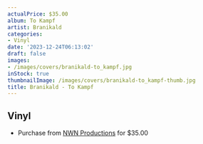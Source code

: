 ```yaml
---
actualPrice: $35.00
album: To Kampf
artist: Branikald
categories:
- Vinyl
date: '2023-12-24T06:13:02'
draft: false
images:
- /images/covers/branikald-to_kampf.jpg
inStock: true
thumbnailImage: /images/covers/branikald-to_kampf-thumb.jpg
title: Branikald - To Kampf
---
```


## Vinyl
* Purchase from [NWN Productions](http://shop.nwnprod.com/index.php?route=product/product&path=75&product_id=44401&sort=pd.name&order=ASC) for $35.00
